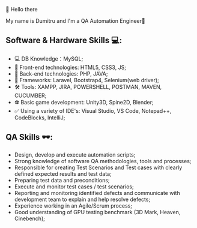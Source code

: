 🚀 Hello there

My name is Dumitru and I'm a QA Automation Engineer:briefcase:

## Software & Hardware Skills 💻:

- 💻 DB Knowledge：MySQL;
- 👯 Front-end technologies: HTML5, CSS3, JS;
- 🔭 Back-end technologies: PHP, JAVA;
- :bell: Frameworks: Laravel, Bootstrap4, Selenium(web driver);
- 🛠️ Tools: XAMPP, JIRA, POWERSHELL, POSTMAN, MAVEN, CUCUMBER;
- :soccer: Basic game development: Unity3D, Spine2D, Blender;
- :white_check_mark: Using a variety of IDE's: Visual Studio, VS Code, Notepad++, CodeBlocks, IntelliJ;

## QA Skills :dark_sunglasses::

- Design, develop and execute automation scripts;
- Strong knowledge of software QA methodologies, tools and processes;
- Responsible for creating Test Scenarios and Test cases with clearly defined expected
results and test data;
- Preparing test data and preconditions;
- Execute and monitor test cases / test scenarios;
- Reporting and monitoring identified defects and communicate with development
team to explain and help resolve defects;
- Experience working in an Agile/Scrum process;
- Good understanding of GPU testing benchmark (3D Mark, Heaven, Cinebench);



